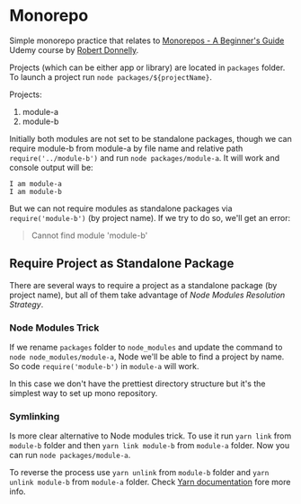 # Monorepo

Simple monorepo practice that relates to [Monorepos - A Beginner's Guide](https://www.udemy.com/course/monorepos-a-beginners-guide) Udemy course by [Robert Donnelly](https://www.udemy.com/user/robert-donnelly-6).

Projects (which can be either app or library) are located in `packages` folder. To launch a project run `node packages/${projectName}`.

Projects:

1. module-a
1. module-b

Initially both modules are not set to be standalone packages, though we can require module-b from module-a by file name and relative path `require('../module-b')` and run `node packages/module-a`. It will work and console output will be:

```
I am module-a
I am module-b
```

But we can not require modules as standalone packages via `require('module-b')` (by project name). If we try to do so, we'll get an error:

> Cannot find module 'module-b'

## Require Project as Standalone Package

There are several ways to require a project as a standalone package (by project name), but all of them take advantage of _Node Modules Resolution Strategy_.

### Node Modules Trick

If we rename `packages` folder to `node_modules` and update the command to `node node_modules/module-a`, Node we'll be able to find a project by name. So code `require('module-b')` in `module-a` will work.

In this case we don't have the prettiest directory structure but it's the simplest way to set up mono repository.

### Symlinking

Is more clear alternative to Node modules trick. To use it run `yarn link` from `module-b` folder and then `yarn link module-b` from `module-a` folder. Now you can run `node packages/module-a`.

To reverse the process use `yarn unlink` from `module-b` folder and `yarn unlink module-b` from `module-a` folder. Check [Yarn documentation](https://classic.yarnpkg.com/en/docs/cli/link/) fore more info.
